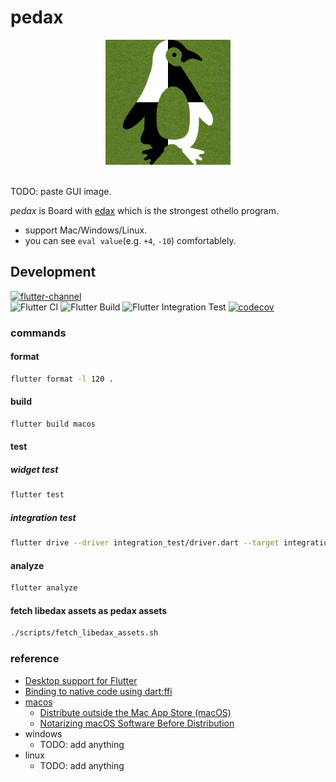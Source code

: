 # pedax

<p align="center">
<img src="https://github.com/sensuikan1973/pedax/blob/main/assets/pedax_logo.png?raw=true" alt="pedax_logo" width="200"/>
</p>
<br/>
TODO: paste GUI image.

_pedax_ is Board with [edax](https://sensuikan1973.github.io/edax-reversi) which is the strongest othello program.

- support Mac/Windows/Linux.
- you can see `eval value`(e.g. `+4`, `-10`) comfortablely.

## Development

[![flutter-channel](https://img.shields.io/badge/Flutter-dev-64B5F6.svg?logo=flutter)](https://flutter.dev/docs/development/tools/sdk/releases)  
![Flutter CI](https://github.com/sensuikan1973/pedax/workflows/Flutter%20CI/badge.svg)
![Flutter Build](https://github.com/sensuikan1973/pedax/workflows/Flutter%20Build/badge.svg)
![Flutter Integration Test](https://github.com/sensuikan1973/pedax/workflows/Flutter%20Integration%20Test/badge.svg)
[![codecov](https://codecov.io/gh/sensuikan1973/pedax/branch/main/graph/badge.svg?token=DoMWFhOPN3)](https://codecov.io/gh/sensuikan1973/pedax)

### commands

#### format

```sh
flutter format -l 120 .
```

#### build

```sh
flutter build macos
```

#### test

##### widget test

```sh
flutter test
```

##### integration test

```sh
flutter drive --driver integration_test/driver.dart --target integration_test/app_test.dart -d mac
```

#### analyze

```sh
flutter analyze
```

#### fetch libedax assets as pedax assets

```sh
./scripts/fetch_libedax_assets.sh
```

### reference

- [Desktop support for Flutter](https://flutter.dev/desktop)
- [Binding to native code using dart:ffi](https://flutter.dev/docs/development/platform-integration/c-interop)
- [macos](https://developer.apple.com/account/#/overview)
  - [Distribute outside the Mac App Store (macOS)](https://help.apple.com/xcode/mac/current/#/dev033e997ca)
  - [Notarizing macOS Software Before Distribution](https://developer.apple.com/documentation/xcode/notarizing_macos_software_before_distribution)
- windows
  - TODO: add anything
- linux
  - TODO: add anything
